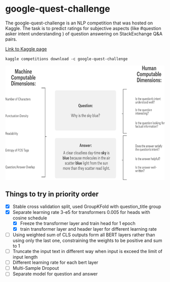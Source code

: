 # google-quest-challenge

The google-quest-challenge is an NLP competition that was hosted on Kaggle. The task is to predict ratings for subjective aspects (like #question asker intent understanding ) of question answering on StackExchange Q&A pairs.

[Link to Kaggle page](https://www.kaggle.com/c/google-quest-challenge/)

```console
kaggle competitions download -c google-quest-challenge
```

<p align="left">
<img width=600 height=360 style="background-color:White;" alt="Subjective Aspects" src="media/subjective_aspects.png">
</p>

## Things to try in priority order

- [x] Stable cross validation split, used GroupKFold with question_title group
- [x] Separate learning rate 3-e5 for transformers 0.005 for heads with cosine schedule
  - [x] Freeze the transformer layer and train head for 1 epoch
  - [x] train transformer layer and header layer for different learning rate
- [ ] Using weighted sum of CLS outputs form all BERT layers rather than using only the last one, constraining the weights to be positive and sum to 1
- [ ] Truncate the input text in different way when input is exceed the limit of input length
- [ ] Different learning rate for each bert layer
- [ ] Multi-Sample Dropout
- [ ] Separate model for question and answer
